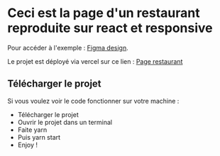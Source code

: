 # Ceci est la page d'un restaurant reproduite sur react et responsive

Pour accéder à l'exemple : [Figma design](https://www.figma.com/file/yvClSI9AZBRX8UaaGEByF3/Modern-UI%2FUX%3A-Gericht?type=design&node-id=0-1&mode=design&t=ymwkdIG5UueNWquN-0).

Le projet est déployé via vercel sur ce lien : [Page restaurant](https://pagerestaurant.vercel.app/)

## Télécharger le projet

Si vous voulez voir le code fonctionner sur votre machine :

- Télécharger le projet
- Ouvrir le projet dans un terminal
- Faite yarn
- Puis yarn start
- Enjoy !